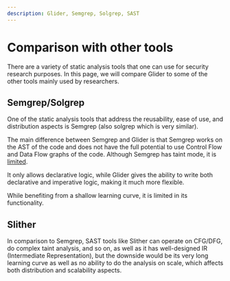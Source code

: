 ```yaml
---
description: Glider, Semgrep, Solgrep, SAST
---
```


# Comparison with other tools

There are a variety of static analysis tools that one can use for security research purposes. In this page, we will compare Glider to some of the other tools mainly used by researchers.

## Semgrep/Solgrep

One of the static analysis tools that address the reusability, ease of use, and distribution aspects is Semgrep (also solgrep which is very similar).&#x20;

The main difference between Semgrep and Glider is that Semgrep works on the AST of the code and does not have the full potential to use Control Flow and Data Flow graphs of the code. Although Semgrep has taint mode, it is [limited](https://semgrep.dev/docs/writing-rules/data-flow/data-flow-overview/#design-trade-offs).&#x20;

It only allows declarative logic, while Glider gives the ability to write both declarative and imperative logic, making it much more flexible.

While benefiting from a shallow learning curve, it is limited in its functionality.

## Slither

In comparison to Semgrep, SAST tools like Slither can operate on CFG/DFG, do complex taint analysis, and so on, as well as it has well-designed IR (Intermediate Representation), but the downside would be its very long learning curve as well as no ability to do the analysis on scale, which affects both distribution and scalability aspects.
